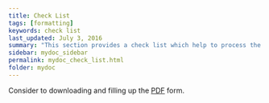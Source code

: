 ```yaml
---
title: Check List
tags: [formatting]
keywords: check list
last_updated: July 3, 2016
summary: "This section provides a check list which help to process the installation of an HPC cluster"
sidebar: mydoc_sidebar
permalink: mydoc_check_list.html
folder: mydoc
---
```


Consider to downloading and filling up the [PDF](pdf/configuration_check_list.pdf) form.
